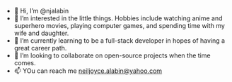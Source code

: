 - 👋 Hi, I’m @njalabin
- 👀 I’m interested in the little things. Hobbies include watching anime and superhero movies, playing computer games, and spending time with my wife and daughter.
- 🌱 I’m currently learning to be a full-stack developer in hopes of having a great career path.
- 💞️ I’m looking to collaborate on open-source projects when the time comes.
- 📫 YOu can reach me neiljoyce.alabin@yahoo.com

<!---
njalabin/njalabin is a ✨ special ✨ repository because its `README.md` (this file) appears on your GitHub profile.
You can click the Preview link to take a look at your changes.
--->
